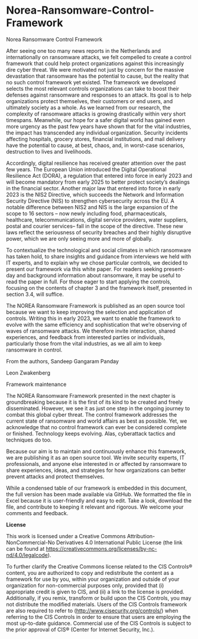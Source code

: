 # Norea-Ransomware-Control-Framework
Norea Ransomware Control Framework

After seeing one too many news reports in the Netherlands and internationally on ransomware attacks, we felt compelled to create a control framework that could help protect organizations against this increasingly dire cyber threat. We were motivated not just by concern for the massive devastation that ransomware has the potential to cause, but the reality that no such control framework yet existed. The framework we developed selects the most relevant controls organizations can take to boost their defenses against ransomware and responses to an attack. Its goal is to help organizations protect themselves, their customers or end users, and ultimately society as a whole. As we learned from our research, the complexity of ransomware attacks is growing drastically within very short timespans. Meanwhile, our hope for a safer digital world has gained even more urgency as the past few years have shown that for the vital industries, the impact has transcended any individual organization. Security incidents affecting hospitals, grocery stores, financial institutions, and mail delivery have the potential to cause, at best, chaos, and, in worst-case scenarios, destruction to lives and livelihoods. 

Accordingly, digital resilience has received greater attention over the past few years. The European Union introduced the Digital Operational Resilience Act (DORA), a regulation that entered into force in early 2023 and will become mandatory from early 2025 to better protect society’s dealings in the financial sector. Another major law that entered into force in early 2023 is the NIS2 Directive, which succeeds the Network and Information Security Directive (NIS) to strengthen cybersecurity across the EU. A notable difference between NIS2 and NIS is the large expansion of the scope to 16    sectors – now newly including food, pharmaceuticals, healthcare, telecommunications, digital service providers, water suppliers, postal and courier services– fall in the scope of the directive. These new laws reflect the seriousness of security breaches and their highly disruptive power, which we are only seeing more and more of globally. 

To contextualize the technological and social climates in which ransomware has taken hold, to share insights and guidance from interviews we held with IT experts, and to explain why we chose particular controls, we decided to present our framework via this white paper. For readers seeking present-day and background information about ransomware, it may be useful to read the paper in full. For those eager to start applying the controls, focusing on the contents of chapter 3 and the framework itself, presented in section 3.4, will suffice. 

The NOREA Ransomware   Framework is published as an open source tool because we want to keep improving the selection and application of controls. Writing this in early 2023, we want to enable the framework to evolve with the same efficiency and sophistication that we’re observing of waves of ransomware attacks. We therefore invite interaction, shared experiences, and feedback from interested parties or individuals, particularly those from the vital industries, as we all aim to keep ransomware in control. 

From the authors,
Sandeep Gangaram Panday 

Leon Zwakenberg

Framework maintenance

The NOREA Ransomware Framework presented in the next chapter is groundbreaking because it is the first of its kind to be created and freely disseminated. However, we see it as just one step in the ongoing journey to combat this global cyber threat. The control framework addresses the current state of ransomware and world affairs as best as possible. Yet, we acknowledge that no control framework can ever be considered complete or finished. Technology keeps evolving. Alas, cyberattack tactics and techniques do too.

Because our aim is to maintain and continuously enhance this framework, we are publishing it as an open source tool. We invite security experts, IT professionals, and anyone else interested in or affected by ransomware to share experiences, ideas, and strategies for how organizations can better prevent attacks and protect themselves.

While a condensed table of our framework is embedded in this document, the full version has been made available via GitHub. We formatted the file in Excel because it is user-friendly and easy to edit. Take a look, download the file, and contribute to keeping it relevant and rigorous. We welcome your comments and feedback.


**License**

This work is licensed under a Creative Commons Attribution-NonCommercial-No Derivatives 4.0 International Public License (the link can be found at https://creativecommons.org/licenses/by-nc-nd/4.0/legalcode).

To further clarify the Creative Commons license related to the CIS Controls® content, you are authorized to copy and redistribute the content as a framework for use by you, within your organization and outside of your organization for non-commercial purposes only, provided that (i) appropriate credit is given to CIS, and (ii) a link to the license is provided. Additionally, if you remix, transform or build upon the CIS Controls, you may not distribute the modified materials. Users of the CIS Controls framework are also required to refer to (http://www.cisecurity.org/controls/) when referring to the CIS Controls in order to ensure that users are employing the most up-to-date guidance. Commercial use of the CIS Controls is subject to the prior approval of CIS® (Center for Internet Security, Inc.).
